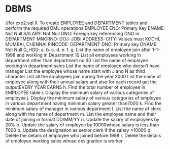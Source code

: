 # DBMS
//for exp2.sql
II. To create EMPLOYEE and DEPARTMENT tables and perform the required DML operations
EMPLOYEE
ENO: Primary Key
ENAME: Not Null
SALARY: Not Null
DNO: Foreign key referencing DNO in DEPARTMENT
MNGRNO:
DOJ:
JOB:
ADDRESS:
CITY: Values must KOCHI, MUMBAI, CHENNAI
PINCODE:
DEPARTMENT
DNO: Primary key
DNAME: Not Null
D_HOD:
a.
b.
c.
d.
e.
f.
g.
List the name of employee join after 1-1-1998 and working in Department 10
List all employees working in department other than department no 30
List the name of employee working in department sales
List the name of employee who doesn’t have manager
List the employee whose name start with J and N as third character
List all the employees join during the year 2000
List the name of employee along with their annual salary and also for each record get the
outputEVERY YEAR<ENAME> EARNS<AMOUNT>
h. Find the total number of employee in EMPLOYEE table
i. Display the minimum salary of various categories of employee
j. Display the minimum salary of various categories of employee in various department having
minimum salary greater than7000
k. Find the minimum salary of manager in various department
l. List the name of clerk along with the name of department
m. List the employee name and their date of joining in format DD/MM/YY
n. Update the salary of employees by 20%
o. Update the salary of employee by 10000whose salary is less than 7000
p. Update the designation as senior clerk if the salary =10000
q. Delete the details of employee who joined before 1998
r. Delete the details of employee working sales whose designation is worker
